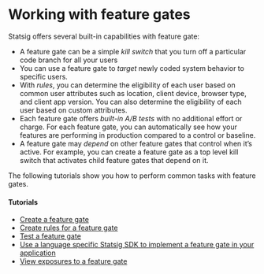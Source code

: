 # Working with feature gates

Statsig offers several built-in capabilities with feature gate:  
- A feature gate can be a simple *kill switch* that you turn off a particular code branch for all your users
- You can use a feature gate to *target* newly coded system behavior to specific users. 
- With *rules*, you can determine the eligibility of each user based on common user attributes such as location, client device, browser type, and client app version. You can also determine the eligibility of each user based on custom attributes. 
- Each feature gate offers *built-in A/B tests* with no additional effort or charge. For each feature gate, you can automatically see how your features are performing in production compared to a control or baseline. 
- A feature gate may *depend* on other feature gates that control when it’s active. For example, you can create a feature gate as a top level kill switch that activates child feature gates that depend on it.


The following tutorials show you how to perform common tasks with feature gates.

#### Tutorials
- [Create a feature gate]()
- [Create rules for a feature gate]()
- [Test a feature gate]()
- [Use a language specific Statsig SDK to implement a feature gate in your application]()
- [View exposures to a feature gate]()

